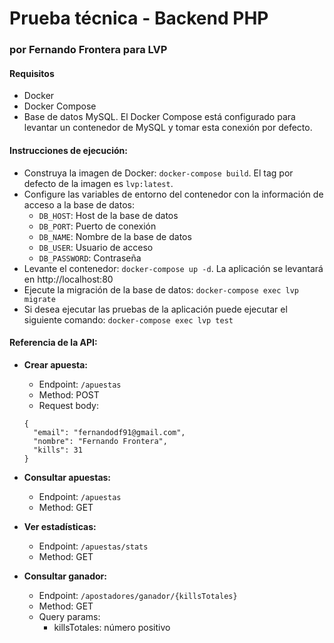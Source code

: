 # Prueba técnica - Backend PHP
### por Fernando Frontera para LVP

#### Requisitos

- Docker
- Docker Compose
- Base de datos MySQL. El Docker Compose está configurado para levantar un contenedor de MySQL y tomar esta conexión por defecto.

#### Instrucciones de ejecución:

- Construya la imagen de Docker: `docker-compose build`. El tag por defecto de la imagen es `lvp:latest`.
- Configure las variables de entorno del contenedor con la información de acceso a la base de datos:
  - `DB_HOST`: Host de la base de datos
  - `DB_PORT`: Puerto de conexión
  - `DB_NAME`: Nombre de la base de datos
  - `DB_USER`: Usuario de acceso
  - `DB_PASSWORD`: Contraseña
- Levante el contenedor: `docker-compose up -d`. La aplicación se levantará en http://localhost:80
- Ejecute la migración de la base de datos: `docker-compose exec lvp migrate`
- Si desea ejecutar las pruebas de la aplicación puede ejecutar el siguiente comando: `docker-compose exec lvp test`

#### Referencia de la API:

- **Crear apuesta:**
  - Endpoint: `/apuestas`
  - Method: POST
  - Request body:
  ```
  {
    "email": "fernandodf91@gmail.com",
    "nombre": "Fernando Frontera",
    "kills": 31
  }
  ```
    
- **Consultar apuestas:**
  - Endpoint: `/apuestas`
  - Method: GET
  
- **Ver estadísticas:**
  - Endpoint: `/apuestas/stats`
  - Method: GET

- **Consultar ganador:**
  - Endpoint: `/apostadores/ganador/{killsTotales}`
  - Method: GET
  - Query params:
    - killsTotales: número positivo